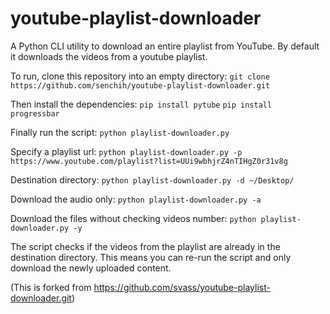 # youtube-playlist-downloader
A Python CLI utility to download an entire playlist from YouTube.
By default it downloads the videos from a youtube playlist.

To run, clone this repository into an empty directory:
 `git clone https://github.com/senchih/youtube-playlist-downloader.git`
 
Then install the dependencies:
 `pip install pytube`
 `pip install progressbar`
 
Finally run the script:
 `python playlist-downloader.py`
 
Specify a playlist url:
 `python playlist-downloader.py -p https://www.youtube.com/playlist?list=UUi9wbhjrZ4nTIHgZ0r31v8g`
 
Destination directory:
 `python playlist-downloader.py -d ~/Desktop/`

Download the audio only:
 `python playlist-downloader.py -a`

Download the files without checking videos number:
 `python playlist-downloader.py -y`
 
The script checks if the videos from the playlist are already in the destination directory.
This means you can re-run the script and only download the newly uploaded content.

(This is forked from https://github.com/svass/youtube-playlist-downloader.git)
